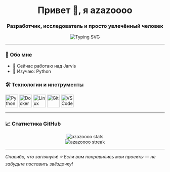 <h1 align="center">Привет 👋, я azazoooo</h1>
<h3 align="center">Разработчик, исследователь и просто увлечённый человек</h3>

<p align="center">
  <img src="https://readme-typing-svg.demolab.com?font=Fira+Code&duration=3000&pause=500&center=true&vCenter=true&width=435&lines=Пишу+код+с+удовольствием;Люблю+автоматизацию;Открыт+новым+возможностям" alt="Typing SVG" />
</p>

---

### 🧠 Обо мне

- 🔭 Сейчас работаю над Jarvis
- 🌱 Изучаю: Python

### 🛠️ Технологии и инструменты

<p align="left">
  <img src="https://cdn.jsdelivr.net/gh/devicons/devicon/icons/python/python-original.svg" height="40" alt="Python" />
  <img src="https://cdn.jsdelivr.net/gh/devicons/devicon/icons/docker/docker-original.svg" height="40" alt="Docker" />
  <img src="https://cdn.jsdelivr.net/gh/devicons/devicon/icons/linux/linux-original.svg" height="40" alt="Linux" />
  <img src="https://cdn.jsdelivr.net/gh/devicons/devicon/icons/git/git-original.svg" height="40" alt="Git" />
  <img src="https://cdn.jsdelivr.net/gh/devicons/devicon/icons/vscode/vscode-original.svg" height="40" alt="VSCode" />
</p>

---

### 📈 Статистика GitHub

<p align="center">
  <img src="https://github-readme-stats.vercel.app/api?username=azazoooo&show_icons=true&theme=radical" alt="azazoooo stats" />
  <br/>
  <img src="https://github-readme-streak-stats.herokuapp.com/?user=azazoooo&theme=radical" alt="azazoooo streak" />
</p>

---

_Спасибо, что заглянули! ⭐️ Если вам понравились мои проекты — не забудьте поставить звёздочку!_
